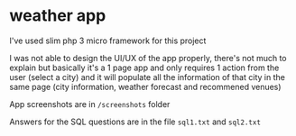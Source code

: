 # weather app

I've used slim php 3 micro framework for this project

I was not able to design the UI/UX of the app properly, there's not much to explain but basically it's a 1 page app and only requires 1 action from the user (select a city) and it will populate all the information of that city in the same page (city information, weather forecast and recommened venues)

App screenshots are in `/screenshots` folder

Answers for the SQL questions are in the file `sql1.txt` and `sql2.txt`
